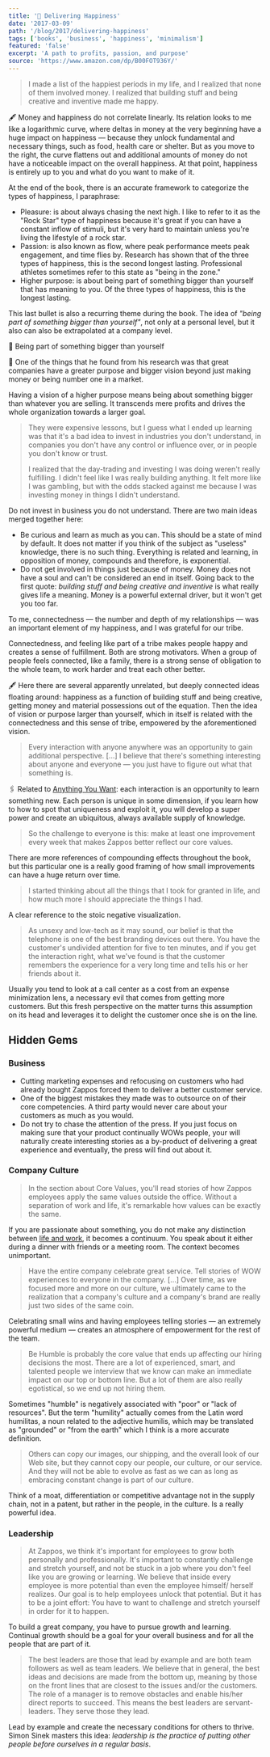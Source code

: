 ```yaml
---
title: '📖 Delivering Happiness'
date: '2017-03-09'
path: '/blog/2017/delivering-happiness'
tags: ['books', 'business', 'happiness', 'minimalism']
featured: 'false'
excerpt: 'A path to profits, passion, and purpose'
source: 'https://www.amazon.com/dp/B00FOT936Y/'
---
```


> I made a list of the happiest periods in my life, and I realized that none of them involved money. I realized that building stuff and being creative and inventive made me happy.

🖋 Money and happiness do not correlate linearly. Its relation looks to me like a logarithmic curve, where deltas in money at the very beginning have a huge impact on happiness — because they unlock fundamental and necessary things, such as food, health care or shelter. But as you move to the right, the curve flattens out and additional amounts of money do not have a noticeable impact on the overall happiness. At that point, happiness is entirely up to you and what do you want to make of it.

At the end of the book, there is an accurate framework to categorize the types of happiness, I paraphrase:

- Pleasure: is about always chasing the next high. I like to refer to it as the "Rock Star" type of happiness because it's great if you can have a constant inflow of stimuli, but it's very hard to maintain unless you're living the lifestyle of a rock star.
- Passion: is also known as flow, where peak performance meets peak engagement, and time flies by. Research has shown that of the three types of happiness, this is the second longest lasting. Professional athletes sometimes refer to this state as "being in the zone."
- Higher purpose: is about being part of something bigger than yourself that has meaning to you. Of the three types of happiness, this is the longest lasting.

This last bullet is also a recurring theme during the book. The idea of _"being part of something bigger than yourself"_, not only at a personal level, but it also can also be extrapolated at a company level.

📍 Being part of something bigger than yourself

🔖 One of the things that he found from his research was that great companies have a greater purpose and bigger vision beyond just making money or being number one in a market.

Having a vision of a higher purpose means being about something bigger than whatever you are selling. It transcends mere profits and drives the whole organization towards a larger goal.

> They were expensive lessons, but I guess what I ended up learning was that it's a bad idea to invest in industries you don't understand, in companies you don't have any control or influence over, or in people you don't know or trust.
>
> I realized that the day-trading and investing I was doing weren't really fulfilling. I didn't feel like I was really building anything. It felt more like I was gambling, but with the odds stacked against me because I was investing money in things I didn't understand.

Do not invest in business you do not understand. There are two main ideas merged together here:

- Be curious and learn as much as you can. This should be a state of mind by default. It does not matter if you think of the subject as "useless" knowledge, there is no such thing. Everything is related and learning, in opposition of money, compounds and therefore, is exponential.
- Do not get involved in things just because of money. Money does not have a soul and can't be considered an end in itself. Going back to the first quote: _building stuff and being creative and inventive_ is what really gives life a meaning. Money is a powerful external driver, but it won't get you too far.

To me, connectedness — the number and depth of my relationships — was an important element of my happiness, and I was grateful for our tribe.

Connectedness, and feeling like part of a tribe makes people happy and creates a sense of fulfillment. Both are strong motivators. When a group of people feels connected, like a family, there is a strong sense of obligation to the whole team, to work harder and treat each other better.

🖋 Here there are several apparently unrelated, but deeply connected ideas floating around: happiness as a function of building stuff and being creative, getting money and material possessions out of the equation. Then the idea of vision or purpose larger than yourself, which in itself is related with the connectedness and this sense of tribe, empowered by the aforementioned vision.

> Every interaction with anyone anywhere was an opportunity to gain additional perspective. [...] I believe that there's something interesting about anyone and everyone — you just have to figure out what that something is.

🖇 Related to [Anything You Want](/blog/2017/anything-you-want): each interaction is an opportunity to learn something new. Each person is unique in some dimension, if you learn how to how to spot that uniqueness and exploit it, you will develop a super power and create an ubiquitous, always available supply of knowledge.

> So the challenge to everyone is this: make at least one improvement every week that makes Zappos better reflect our core values.

There are more references of compounding effects throughout the book, but this particular one is a really good framing of how small improvements can have a huge return over time.

> I started thinking about all the things that I took for granted in life, and how much more I should appreciate the things I had.

A clear reference to the stoic negative visualization.

> As unsexy and low-tech as it may sound, our belief is that the telephone is one of the best branding devices out there. You have the customer's undivided attention for five to ten minutes, and if you get the interaction right, what we've found is that the customer remembers the experience for a very long time and tells his or her friends about it.

Usually you tend to look at a call center as a cost from an expense minimization lens, a necessary evil that comes from getting more customers. But this fresh perspective on the matter turns this assumption on its head and leverages it to delight the customer once she is on the line.

## Hidden Gems

### Business

- Cutting marketing expenses and refocusing on customers who had already bought Zappos forced them to deliver a better customer service.
- One of the biggest mistakes they made was to outsource on of their core competencies. A third party would never care about your customers as much as you would.
- Do not try to chase the attention of the press. If you just focus on making sure that your product continually WOWs people, your will naturally create interesting stories as a by-product of delivering a great experience and eventually, the press will find out about it.

### Company Culture

> In the section about Core Values, you'll read stories of how Zappos employees apply the same values outside the office. Without a separation of work and life, it's remarkable how values can be exactly the same.

If you are passionate about something, you do not make any distinction between [life and work](/blog/2015/passion-work), it becomes a continuum. You speak about it either during a dinner with friends or a meeting room. The context becomes unimportant.

> Have the entire company celebrate great service. Tell stories of WOW experiences to everyone in the company. [...] Over time, as we focused more and more on our culture, we ultimately came to the realization that a company's culture and a company's brand are really just two sides of the same coin.

Celebrating small wins and having employees telling stories — an extremely powerful medium — creates an atmosphere of empowerment for the rest of the team.

> Be Humble is probably the core value that ends up affecting our hiring decisions the most. There are a lot of experienced, smart, and talented people we interview that we know can make an immediate impact on our top or bottom line. But a lot of them are also really egotistical, so we end up not hiring them.

Sometimes "humble" is negatively associated with "poor" or "lack of resources". But the term "humility" actually comes from the Latin word humilitas, a noun related to the adjective humilis, which may be translated as "grounded" or "from the earth" which I think is a more accurate definition.

> Others can copy our images, our shipping, and the overall look of our Web site, but they cannot copy our people, our culture, or our service. And they will not be able to evolve as fast as we can as long as embracing constant change is part of our culture.

Think of a moat, differentiation or competitive advantage not in the supply chain, not in a patent, but rather in the people, in the culture. Is a really powerful idea.

### Leadership

> At Zappos, we think it's important for employees to grow both personally and professionally. It's important to constantly challenge and stretch yourself, and not be stuck in a job where you don't feel like you are growing or learning. We believe that inside every employee is more potential than even the employee himself/ herself realizes. Our goal is to help employees unlock that potential. But it has to be a joint effort: You have to want to challenge and stretch yourself in order for it to happen.

To build a great company, you have to pursue growth and learning. Continual growth should be a goal for your overall business and for all the people that are part of it.

> The best leaders are those that lead by example and are both team followers as well as team leaders. We believe that in general, the best ideas and decisions are made from the bottom up, meaning by those on the front lines that are closest to the issues and/or the customers. The role of a manager is to remove obstacles and enable his/her direct reports to succeed. This means the best leaders are servant-leaders. They serve those they lead.

Lead by example and create the necessary conditions for others to thrive. Simon Sinek masters this idea: _leadership is the practice of putting other people before ourselves in a regular basis_.
